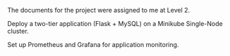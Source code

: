 The documents for the project were assigned to me at Level 2.

Deploy a two-tier application (Flask + MySQL) on a Minikube Single-Node cluster.

Set up Prometheus and Grafana for application monitoring.
